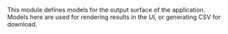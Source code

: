This module defines models for the output surface of the application. Models here are used for rendering results in the
UI, or generating CSV for download.
